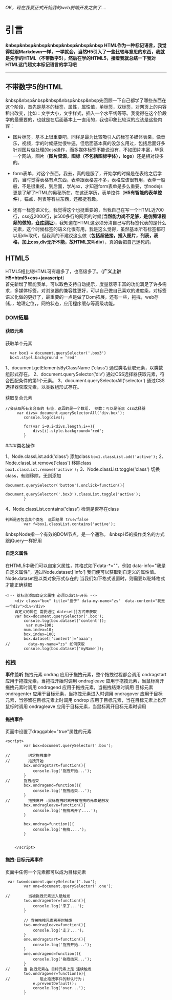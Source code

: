 _OK，现在我要正式开始我的web前端开发之旅了...._
# 引言
**&nbsp&nbsp&nbsp&nbsp&nbsp&nbsp&nbsp HTML作为一种标记语言，我觉得就跟Markdown一样，一学就会，当然H5引入了一些比较与意思的东西，我就是先学的HTML（不带数字5），然后在学的HTML5，接着我就总结一下我对HTML这门超文本标记语言的学习吧**
********
## 不带数字5的HTML

&nbsp&nbsp&nbsp&nbsp&nbsp&nbsp&nbsp先回顾一下自己都学了哪些东西在这个阶段，首先是基本的标签，属性，属性值，单标签，双标签，对网页上的内容租出改变，比如：文字大小，文字样式，插入一个水平线等等。我觉得在这个阶段学的最重要的，也就是在后面基本上一直用的，我也印象比较深的应该是这些内容：<br>
* 图片标签，基本上很重要吧，同样是最为比较吸引人的标签多媒体表亲，像音乐，视频，学的时候感觉很牛逼，但后面基本真的没怎么用过，包括后面好多针对图片做处理的css操作，而多媒体标签不能说没有，不如图片丰富，毕竟一个网站，图片（**图片资源，图标（不包括图标字体），logo**）还是相对较多的。<br>

* form表单，对这个东西，我去，真的是服了，开始学的时候是在表格之后学的，当时觉得表格有点东西，表单跟表格差不多，表格应该很有用，表单一般般，不是很重视，到后面，学Ajax，才知道form表单是多么重要，学nodejs更是了解了HTML的奥秘所在，在这还学历，表单控件（**H5有智能的表单控件**），锚点，列表等有些东西，还都挺有趣。<br>

* 还有一标签语义化，我觉得这个也挺重要的，当我自己在写一个HTML近700行，css近2000行，js500多行的网页的时候(**当然能力尚不足够，是仿腾讯视频的做的，[仓库网址](https://github.com/1793523411/TencentWeb)**)，我知道在HTML这必须分清自己写的标签代表的是什么元素，这个时候标签的语义化很有用，我是这么觉得，虽然基本所有标签都可以用div取代，但我真的不建议这么做（**包括超链接，插入图片，列表，表格，加上css,div无所不能，故HTML又叫div**），真的会把自己迷死的。
## HTML5
HTML5相比较HTML可有趣多了，也高级多了。（**广义上讲H5=html5+css+javascript**）<br>
首先新增了智能表单，可以取色支持自动提示，度量器等丰富的功能满足了许多需求，多媒体标签，对浏览器的兼容性更好，可以自己做自己喜欢的进度条，对标签语义化做的更好了，最重要的一点是做了Dom拓展，还有一些，拖拽，web存储，，地理定位，，网络状态，应用程序缓存等高级功能。

 ### DOM拓展
 

 
 #### 获取元素
获取单个元素

```
  var box1 = document.querySelector('.box3')
  box1.styel.background = 'red'
```
1、document.getElementsByClassName ('class') 通过类名获取元素，以类数组形式存在。
2、document.querySelector(‘div’) 通过CSS选择器获取元素，符合匹配条件的第1个元素。
3、document.querySelectorAll('selector') 通过CSS选择器获取元素，以类数组形式存在。<br>

 获取复合元素


```
//会获取所有复合条的 标签，返回的是一个数组， 参数：可以是任意 css选择器
     var divs= document.querySelectorAll('div.box');
        console.log(divs);

        for(var i=0;i<divs.length;i++){
            divs[i].style.background='red';
        }
```


 ####类名操作
 
1、Node.classList.add('class') 添加class
`` box1.classList.add('active'); ``
2、Node.classList.remove('class') 移除class
``  box1.classList.remove('active'); ``
3、Node.classList.toggle('class') 切换class，有则移除，无则添加


```
document.querySelector('button').onclick=function(){
            document.querySelector('.box3').classList.toggle('active');
        }
```


4、Node.classList.contains('class') 检测是否存在class
 

```
判断是否包含某个类名  返回结果 true/false
        var f=box1.classList.contains('active');
```


&nbspNode指一个有效的DOM节点，是一个通称。
&nbspH5的操作类名的方式跟jQuery一样好用
 #### 自定义属性
 
 在HTML5中我们可以自定义属性，其格式如下data-*=""，例如
data-info="我是自定义属性"，通过Node.dataset['info'] 我们便可以获取到自定义的属性值。
Node.dataset是以类对象形式存在的
当我们如下格式设置时，则需要以驼峰格式才能正确获取

 

```
<!-- 给标签添加自定义属性 必须以data-开头 -->
    <div class="box" title="盒子" data-my-name="zs"  data-content="我是一个div">div</div>
    自定义的属性 需要通过 dateset[]方式来获取 
    var box=document.querySelector('.box');
        console.log(box.dataset['content']);
         var num=100;
        num.index=10;
        box.index=100;
        box.dataset['content']='aaaa';
//        data-my-name="zs" 如何获取
        console.log(box.dataset['myName']);
```







 
 ### 拖拽
 **事件监听**
 拖拽元素
ondrag 		应用于拖拽元素，整个拖拽过程都会调用
ondragstart	应用于拖拽元素，当拖拽开始时调用
ondragleave	应用于拖拽元素，当鼠标离开拖拽元素时调用
ondragend	应用于拖拽元素，当拖拽结束时调用
目标元素
ondragenter	应用于目标元素，当拖拽元素进入时调用
ondragover	应用于目标元素，当停留在目标元素上时调用
ondrop		应用于目标元素，当在目标元素上松开鼠标时调用
ondragleave	应用于目标元素，当鼠标离开目标元素时调用

 #### 拖拽事件
 
 页面中设置了draggable="true"属性的元素


```
<script>
        var box=document.querySelector('.box');

//        绑定拖拽事件
//        拖拽开始
        box.ondragstart=function(){
            console.log('拖拽开始...');
        }
//      拖拽结束
        box.ondragend=function(){
            console.log('拖拽结束...');
        }
//        拖拽离开 :鼠标拖拽时离开被拖拽的元素是触发
        box.ondragleave=function(){
            console.log('拖拽离开了....');
        }

        box.ondrag=function(){
            console.log('拖拽....');
        }


    </script>

```

#### 拖拽-目标元素事件

页面中任何一个元素都可以成为目标元素


```
 var two=document.querySelector('.two');
        var one=document.querySelector('.one');

//        当被拖拽元素进入是触发
        two.ondragenter=function(){
            console.log('来了...');
        }

        // 当被拖拽元素离开时触发
        two.ondragleave=function(){
            console.log('走了...');
        }
        one.ondragstart=function(){
            console.log('拖拽开始...');
        }
        one.ondragend=function(){
            console.log('拖拽结束...');
        }
//      当 拖拽元素在 目标元素上是 连续触发
        two.ondragover=function(e){
//             阻止拖拽事件的默认行为；
            e.preventDefault();
            console.log('over...');
        }
```
   

 
